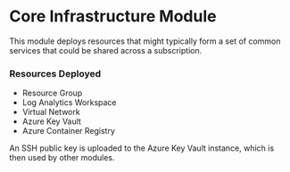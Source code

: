 # Core Infrastructure Module

This module deploys resources that might typically form a set of common services that could be shared across a subscription.

### Resources Deployed

- Resource Group
- Log Analytics Workspace
- Virtual Network
- Azure Key Vault
- Azure Container Registry

An SSH public key is uploaded to the Azure Key Vault instance, which is then used by other modules.